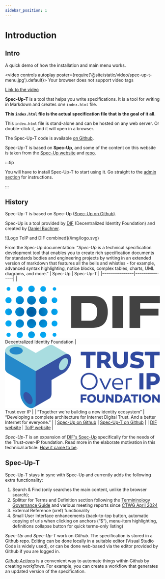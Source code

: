 ```yaml
---
sidebar_position: 1
---
```


# Introduction

## Intro

A quick demo of how the installation and main menu works.

<video controls autoplay poster={require('@site/static/video/spec-up-t-menu.jpg').default}>
    <source src="https://dwarshuis.com/various/spec-up-t/documentation-website/video/spec-up-t-menu.mp4" type="video/mp4" />
 Your browser does not support video tags
</video>

[Link to the video]([/video/spec-up-t-menu.mp4](https://dwarshuis.com/various/spec-up-t/documentation-website/video/spec-up-t-menu.mp4))


**Spec-Up-T** is a tool that helps you write specifications. It is a tool for writing in Markdown and creates *one* `index.html` file.

**This `index.html` file is the actual specification file that is the goal of it all.**

This `index.html` file is stand-alone and can be hosted on any web server. Or double-click it, and it will open in a browser.

The Spec-Up-T code is available [on Github](https://github.com/blockchainbird/spec-up-t).

Spec-Up-T is based on **Spec-Up**, and some of the content on this website is taken from the [Spec-Up website](https://identity.foundation/spec-up/) and [repo](https://github.com/decentralized-identity/spec-up).

:::tip

You will have to install Spec-Up-T to start using it. Go straight to the [admin section](various-roles/admins-guide/admins-guide.md) for instructions.

:::

## History

Spec-Up-T is based on Spec-Up ([Spec-Up on Github](https://github.com/decentralized-identity/spec-up)).

Spec-Up is a tool provided by [DIF](https://github.com/decentralized-identity) (Decentralized Identity Foundation) and created by [Daniel Buchner](https://github.com/csuwildcat).

<div class='image-medium center'>
![Logo ToIP and DIF combined](/img/logo.svg)
</div>

From the Spec-Up documentation: “*Spec-Up* is a technical specification development tool that enables you to create rich specification documents for standards bodies and engineering projects by writing in an extended version of markdown that features all the bells and whistles - for example, advanced syntax highlighting, notice blocks, complex tables, charts, UML diagrams, and more.”
| Spec-Up | Spec-Up-T |
|----------------|----------------|
| <div class='image-small'>![DIF Logo](/img/logo-dif.svg)</div>Decentralized Identity Foundation | <div class='image-small'>![ToIP Logo](/img/logo-toip.svg)</div>Trust over IP |
| “Together we're building a new identity ecosystem” | “Developing a complete architecture for Internet Digital Trust. And a better Internet for everyone.” |
| [Spec-Up on Github](https://github.com/decentralized-identity/spec-up) | [Spec-Up-T on Github](https://github.com/blockchainbird/spec-up-t) |
| [DIF website](https://identity.foundation/)  | [ToIP website](https://trustoverip.org/)  |

*Spec-Up-T* is an expansion of [DIF's Spec-Up](https://github.com/decentralized-identity/spec-up) specifically for the needs of the Trust-over-IP foundation. Read more in the elaborate motivation in this technical article: [How it came to be](how-it-came-to-be.md).

## Spec-Up-T

Spec-Up-T stays in sync with Spec-Up and currently adds the following extra functionality:

1. Search & Find (only searches the main content, unlike the browser search);
2. Splitter for Terms and Definition section following the [Termininology Governance Guide](https://trustoverip.github.io/ctwg-terminology-governance-guide/) and various meeting reports since [CTWG April 2024](https://wiki.trustoverip.org/display/HOME/2024-04-22+CTWG+Meeting+Notes)
3. External Reference (xref) functionality
4. Small User Interface enhancements (back-to-top button, automatic copying of urls when clicking on anchors (“$”), menu-item highlighting, definitions collapse button for quick terms-only listing)

*Spec-Up* and *Spec-Up-T* work on *Github*. The specification is stored in a Github repo. Editing can be done locally in a suitable editor (Visual Studio Code is widely used), or can be done web-based via the editor provided by Github if you are logged in.

*[Github Actions](glossary#github-actions)* is a convenient way to automate things within Github by creating *workflows*. For example, you can create a workflow that generates an updated version of the specification.